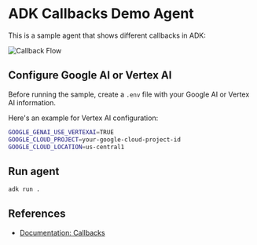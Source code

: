 # ADK Callbacks Demo Agent

This is a sample agent that shows different callbacks in ADK:

![Callback Flow](https://google.github.io/adk-docs/assets/callback_flow.png)

## Configure Google AI or Vertex AI

Before running the sample, create a `.env` file with your Google AI or Vertex AI information.

Here's an example for Vertex AI configuration:

```sh
GOOGLE_GENAI_USE_VERTEXAI=TRUE
GOOGLE_CLOUD_PROJECT=your-google-cloud-project-id
GOOGLE_CLOUD_LOCATION=us-central1
```

## Run agent

```sh
adk run .
```

## References

* [Documentation: Callbacks](https://google.github.io/adk-docs/callbacks/)